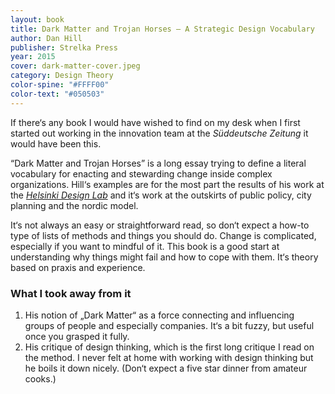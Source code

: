 ```yaml
---
layout: book 
title: Dark Matter and Trojan Horses — A Strategic Design Vocabulary
author: Dan Hill
publisher: Strelka Press
year: 2015
cover: dark-matter-cover.jpeg
category: Design Theory
color-spine: "#FFFF00"
color-text: "#050503"
---
```

If there‘s any book I would have wished to find on my desk when I first started out working in the innovation team at the _Süddeutsche Zeitung_ it would have been this. 

“Dark Matter and Trojan Horses” is a long essay trying to define a literal vocabulary for enacting and stewarding change inside complex organizations. Hill‘s examples are for the most part the results of his work at the _[Helsinki Design Lab][1]_ and it‘s work at the outskirts of public policy, city planning and the nordic model.

It‘s not always an easy or straightforward read, so don‘t expect a how-to type of lists of methods and things you should do. Change is complicated, especially if you want to mindful of it. This book is a good start at understanding why things might fail and how to cope with them. It‘s theory based on praxis and experience.

### What I took away from it

1. His notion of „Dark Matter“ as a force connecting and influencing groups of people and especially companies. It‘s a bit fuzzy, but useful once you grasped it fully.
2. His critique of design thinking, which is the first long critique I read on the method. I never felt at home with working with design thinking but he boils it down nicely. (Don‘t expect a five star dinner from amateur cooks.)

[1]:	http://www.helsinkidesignlab.org/